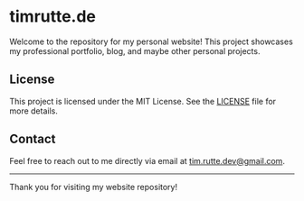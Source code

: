 # timrutte.de

Welcome to the repository for my personal website! This project showcases my professional portfolio, blog, and maybe other personal projects.

## License

This project is licensed under the MIT License. See the [LICENSE](LICENSE) file for more details.

## Contact

Feel free to reach out to me directly via email at [tim.rutte.dev@gmail.com](mailto:tim.rutte.dev@gmail.com).

---

Thank you for visiting my website repository!
